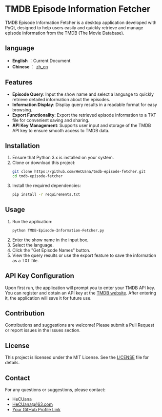 # TMDB Episode Information Fetcher

TMDB Episode Information Fetcher is a desktop application developed with PyQt, designed to help users easily and quickly retrieve and manage episode information from the TMDB (The Movie Database).

## language
- **English** ：Current Document
- **Chinese** ： [zh_cn](zh_cn.md)
## Features

- **Episode Query**: Input the show name and select a language to quickly retrieve detailed information about the episodes.
- **Information Display**: Display query results in a readable format for easy browsing.
- **Export Functionality**: Export the retrieved episode information to a TXT file for convenient saving and sharing.
- **API Key Management**: Supports user input and storage of the TMDB API key to ensure smooth access to TMDB data.

## Installation

1. Ensure that Python 3.x is installed on your system.
2. Clone or download this project:
   ```bash
   git clone https://github.com/HeCUana/tmdb-episode-fetcher.git
   cd tmdb-episode-fetcher
   ```
3. Install the required dependencies:
   ```bash
   pip install -r requirements.txt
   ```

## Usage

1. Run the application:
   ```bash
   python TMDB-Episode-Information-Fetcher.py
   ```
2. Enter the show name in the input box.
3. Select the language.
4. Click the "Get Episode Names" button.
5. View the query results or use the export feature to save the information as a TXT file.

## API Key Configuration

Upon first run, the application will prompt you to enter your TMDB API key. You can register and obtain an API key at the [TMDB website](https://www.themoviedb.org/). After entering it, the application will save it for future use.

## Contribution

Contributions and suggestions are welcome! Please submit a Pull Request or report issues in the Issues section.

## License

This project is licensed under the MIT License. See the [LICENSE](LICENSE) file for details.

## Contact

For any questions or suggestions, please contact:

- HeCUana
- HeCUana@163.com
- [Your GitHub Profile Link](https://github.com/HeCUana)
